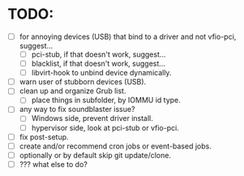 # TODO:
- [ ] for annoying devices (USB) that bind to a driver and not vfio-pci, suggest...
  - [ ] pci-stub, if that doesn't work, suggest...
  - [ ] blacklist, if that doesn't work, suggest...
  - [ ] libvirt-hook to unbind device dynamically.
- [ ] warn user of stubborn devices (USB).
- [ ] clean up and organize Grub list.
  - [ ] place things in subfolder, by IOMMU id type.
- [ ] any way to fix soundblaster issue?
  - [ ] Windows side, prevent driver install.
  - [ ] hypervisor side, look at pci-stub or vfio-pci.
- [ ] fix post-setup.
- [ ] create and/or recommend cron jobs or event-based jobs.
- [ ] optionally or by default skip git update/clone.
- [ ] ??? what else to do?